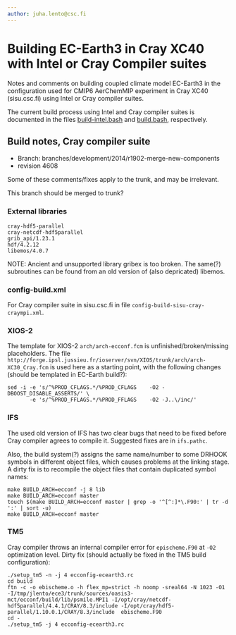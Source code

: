 ```yaml
---
author: juha.lento@csc.fi
---
```


Building EC-Earth3 in Cray XC40 with Intel or Cray Compiler suites
==================================================================

Notes and comments on building coupled climate model EC-Earth3 in the configuration used for CMIP6 AerChemMIP experiment in Cray XC40 (sisu.csc.fi) using Intel or Cray compiler suites.

The current build process using Intel and Cray compiler suites is documented in the files [build-intel.bash](build-intel.bash) and [build.bash](build.bash), respectively.


Build notes, Cray compiler suite
-----------------------------------------------------

- Branch: branches/development/2014/r1902-merge-new-components
- revision 4608

Some of these comments/fixes apply to the trunk, and may be irrelevant.

This branch should be merged to trunk?


### External libraries


```
cray-hdf5-parallel
cray-netcdf-hdf5parallel
grib_api/1.23.1
hdf/4.2.12
libemos/4.0.7
```

NOTE: Ancient and unsupported library gribex is too broken. The
same(?) subroutines can be found from an old version of (also
depricated) libemos.


### config-build.xml

For Cray compiler suite in sisu.csc.fi in file `config-build-sisu-cray-craympi.xml`.


### XIOS-2

The template for XIOS-2 `arch/arch-ecconf.fcm` is
unfinished/broken/missing placeholders. The file `http://forge.ipsl.jussieu.fr/ioserver/svn/XIOS/trunk/arch/arch-XC30_Cray.fcm` is used here as a starting point, with the following changes (should be templated in EC-Earth build?):

```
sed -i -e 's/^%PROD_CFLAGS.*/%PROD_CFLAGS    -O2 -DBOOST_DISABLE_ASSERTS/' \
	   -e 's/^%PROD_FFLAGS.*/%PROD_FFLAGS    -O2 -J..\/inc/'
```


### IFS

The used old version of IFS has two clear bugs that need to be fixed before Cray compiler agrees to compile it. Suggested fixes are in `ifs.pathc`.

Also, the build system(?) assigns the same name/number to some DRHOOK symbols in different object files, which causes problems at the linking stage. A dirty fix is to recompile the object files that contain duplicated symbol names:

```
make BUILD_ARCH=ecconf -j 8 lib
make BUILD_ARCH=ecconf master
touch $(make BUILD_ARCH=ecconf master | grep -o '^[^:]*\.F90:' | tr -d ':' | sort -u)
make BUILD_ARCH=ecconf master
```


### TM5

Cray compiler throws an internal compiler error for `epischeme.F90` at `-O2` optimization level. Dirty fix (should actually be fixed in the TM5 build configuration):

```
./setup_tm5 -n -j 4 ecconfig-ecearth3.rc
cd build
ftn -c -o ebischeme.o -h flex_mp=strict -h noomp -sreal64 -N 1023 -O1 -I/tmp/jlento/ece3/trunk/sources/oasis3-mct/ecconf/build/lib/psmile.MPI1 -I/opt/cray/netcdf-hdf5parallel/4.4.1/CRAY/8.3/include -I/opt/cray/hdf5-parallel/1.10.0.1/CRAY/8.3/include  ebischeme.F90
cd -
./setup_tm5 -j 4 ecconfig-ecearth3.rc

```
